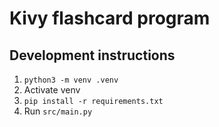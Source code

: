 # Kivy flashcard program

## Development instructions

1. `python3 -m venv .venv`
2. Activate venv
3. `pip install -r requirements.txt`
4. Run `src/main.py`
